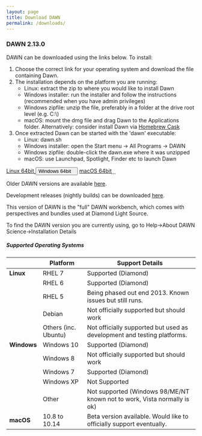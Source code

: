 ```yaml
---
layout: page
title: Download DAWN
permalink: /downloads/
---
```

### DAWN 2.13.0

DAWN can be downloaded using the links below. To install:

1. Choose the correct link for your operating system and download the file containing Dawn.
2. The installation depends on the platform you are running:
    * Linux: extract the zip to where you would like to install Dawn
    * Windows installer: run the installer and follow the instructions (recommended when you have admin privileges)
    * Windows zipfile: unzip the file, preferably in a folder at the drive root level (e.g. C:\\)
    * macOS: mount the dmg file and drag Dawn to the Applications folder. Alternatively: consider install Dawn via [Homebrew Cask](https://caskroom.github.io)
3. Once extracted Dawn can be started with the 'dawn' executable:
    * Linux: dawn.sh
    * Windows installer: open the Start menu &rarr; All Programs &rarr; DAWN
    * Windows zipfile: double-click the dawn.exe where it was unzipped
    * macOS: use Launchpad, Spotlight, Finder etc to launch Dawn
	
<script>
	function showHide(elementId){
		var element = document.getElementById(elementId);
		if(element.style.display == 'none'){
			element.style.display = 'block';
		} else {
			element.style.display = 'none';
		}
	}
</script>

<div class="row center">
        <a href="ftp://ftpanon.diamond.ac.uk/dawn//DawnDiamond-2.13.0.v20190401-0954-linux64.zip" class="btn-large waves-effect" onclick="trackOutboundLink('https://alfred.diamond.ac.uk/DawnDiamond/2.13/downloads/builds-release/DawnDiamond-2.13.0.v20190401-0954-linux64.zip'); return false;">
        	Linux 64bit<i class="material-icons right">&#xE2C4;</i>
        </a>
        <button type="button" class="btn-large waves-effect" onclick="showHide('winExeOrZip')">
        	Windows 64bit<i class="material-icons right">&#xE2C4;</i>
        </button>
        <a href="ftp://ftpanon.diamond.ac.uk/dawn/DawnDiamond-2.13.0.v20190401-0954-mac64.dmg" class="btn-large waves-effect" onclick="trackOutboundLink('https://alfred.diamond.ac.uk/DawnDiamond/2.13/downloads/builds-release/DawnDiamond-2.13.0.v20190401-0954-mac64.dmg'); return false;">
        	macOS 64bit<i class="material-icons right">&#xE2C4;</i>
        </a>
</div>

<div id="winExeOrZip" class="row center" style="display: none">
	<a href="ftp://ftpanon.diamond.ac.uk/dawn//DawnDiamond-2.13.0.v20190401-0954-windows64.exe" class="btn-large waves-effect" onclick="trackOutboundLink('https://alfred.diamond.ac.uk/DawnDiamond/2.13/downloads/builds-release/DawnDiamond-2.13.0.v20190401-0954-windows64.exe');return false">
		EXE<i class="material-icons right">&#xE2C4;</i>
	</a>
	<a href="ftp://ftpanon.diamond.ac.uk/dawn/DawnDiamond-2.13.0.v20190401-0954-windows64.zip" class="btn-large waves-effect" onclick="trackOutboundLink('https://alfred.diamond.ac.uk/DawnDiamond/2.13/downloads/builds-release/DawnDiamond-2.13.0.v20190401-0954-windows64.zip');return false">
		ZIP<i class="material-icons right">&#xE2C4;</i>
	</a>
</div>

Older DAWN versions are available [here](https://alfred.diamond.ac.uk/DawnDiamond/).

Development releases (nightly builds) can be downloaded [here](https://alfred.diamond.ac.uk/DawnDiamond/master/downloads/builds-snapshot/).

This version of DAWN is the "full" DAWN workbench, which comes with perspectives and bundles used at Diamond Light Source.

To find the DAWN version you are currently using, go to Help&rarr;About DAWN Science&rarr;Installation Details

##### Supported Operating Systems

|               | Platform             | Support Details                                                          |
|---------------|----------------------|--------------------------------------------------------------------------|
| **Linux**     | RHEL 7               | Supported (Diamond)                                                      |
|               | RHEL 6               | Supported (Diamond)                                                      |
|               | RHEL 5               | Being phased out end 2013. Known issues but still runs.                  |
|               | Debian               | Not officially supported but should work                                 |
|               | Others (inc. Ubuntu) | Not officially supported but used as development and testing platforms.  |
| **Windows**   | Windows 10           | Supported (Diamond)                                                      |
|               | Windows 8            | Not officially supported but should work                                 |
|               | Windows 7            | Supported (Diamond)                                                      |
|               | Windows XP           | Not Supported                                                            |
|               | Other                | Not supported (Windows 98/ME/NT known not to work, Vista normally is ok) |
| **macOS**     | 10.8 to 10.14        | Beta version available. Would like to officially support eventually.     |


